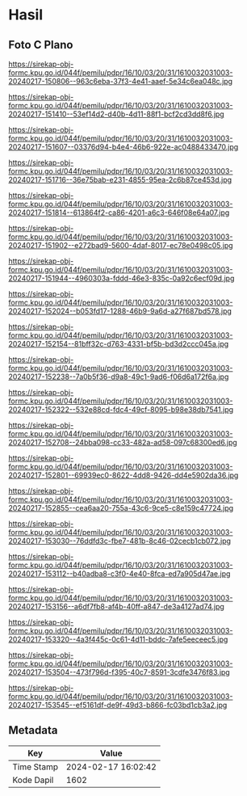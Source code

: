 # Hasil

## Foto C Plano

https://sirekap-obj-formc.kpu.go.id/044f/pemilu/pdpr/16/10/03/20/31/1610032031003-20240217-150806--963c6eba-37f3-4e41-aaef-5e34c6ea048c.jpg

https://sirekap-obj-formc.kpu.go.id/044f/pemilu/pdpr/16/10/03/20/31/1610032031003-20240217-151410--53ef14d2-d40b-4d11-88f1-bcf2cd3dd8f6.jpg

https://sirekap-obj-formc.kpu.go.id/044f/pemilu/pdpr/16/10/03/20/31/1610032031003-20240217-151607--03376d94-b4e4-46b6-922e-ac0488433470.jpg

https://sirekap-obj-formc.kpu.go.id/044f/pemilu/pdpr/16/10/03/20/31/1610032031003-20240217-151716--36e75bab-e231-4855-95ea-2c6b87ce453d.jpg

https://sirekap-obj-formc.kpu.go.id/044f/pemilu/pdpr/16/10/03/20/31/1610032031003-20240217-151814--613864f2-ca86-4201-a6c3-646f08e64a07.jpg

https://sirekap-obj-formc.kpu.go.id/044f/pemilu/pdpr/16/10/03/20/31/1610032031003-20240217-151902--e272bad9-5600-4daf-8017-ec78e0498c05.jpg

https://sirekap-obj-formc.kpu.go.id/044f/pemilu/pdpr/16/10/03/20/31/1610032031003-20240217-151944--4960303a-fddd-46e3-835c-0a92c6ecf09d.jpg

https://sirekap-obj-formc.kpu.go.id/044f/pemilu/pdpr/16/10/03/20/31/1610032031003-20240217-152024--b053fd17-1288-46b9-9a6d-a27f687bd578.jpg

https://sirekap-obj-formc.kpu.go.id/044f/pemilu/pdpr/16/10/03/20/31/1610032031003-20240217-152154--81bff32c-d763-4331-bf5b-bd3d2ccc045a.jpg

https://sirekap-obj-formc.kpu.go.id/044f/pemilu/pdpr/16/10/03/20/31/1610032031003-20240217-152238--7a0b5f36-d9a8-49c1-9ad6-f06d6a172f6a.jpg

https://sirekap-obj-formc.kpu.go.id/044f/pemilu/pdpr/16/10/03/20/31/1610032031003-20240217-152322--532e88cd-fdc4-49cf-8095-b98e38db7541.jpg

https://sirekap-obj-formc.kpu.go.id/044f/pemilu/pdpr/16/10/03/20/31/1610032031003-20240217-152708--24bba098-cc33-482a-ad58-097c68300ed6.jpg

https://sirekap-obj-formc.kpu.go.id/044f/pemilu/pdpr/16/10/03/20/31/1610032031003-20240217-152801--69939ec0-8622-4dd8-9426-dd4e5902da36.jpg

https://sirekap-obj-formc.kpu.go.id/044f/pemilu/pdpr/16/10/03/20/31/1610032031003-20240217-152855--cea6aa20-755a-43c6-9ce5-c8e159c47724.jpg

https://sirekap-obj-formc.kpu.go.id/044f/pemilu/pdpr/16/10/03/20/31/1610032031003-20240217-153030--76ddfd3c-fbe7-481b-8c46-02cecb1cb072.jpg

https://sirekap-obj-formc.kpu.go.id/044f/pemilu/pdpr/16/10/03/20/31/1610032031003-20240217-153112--b40adba8-c3f0-4e40-8fca-ed7a905d47ae.jpg

https://sirekap-obj-formc.kpu.go.id/044f/pemilu/pdpr/16/10/03/20/31/1610032031003-20240217-153156--a6df7fb8-af4b-40ff-a847-de3a4127ad74.jpg

https://sirekap-obj-formc.kpu.go.id/044f/pemilu/pdpr/16/10/03/20/31/1610032031003-20240217-153320--4a3f445c-0c61-4d11-bddc-7afe5eeceec5.jpg

https://sirekap-obj-formc.kpu.go.id/044f/pemilu/pdpr/16/10/03/20/31/1610032031003-20240217-153504--473f796d-f395-40c7-8591-3cdfe3476f83.jpg

https://sirekap-obj-formc.kpu.go.id/044f/pemilu/pdpr/16/10/03/20/31/1610032031003-20240217-153545--ef5161df-de9f-49d3-b866-fc03bd1cb3a2.jpg


## Metadata

| Key        | Value               |
| ---------- | ------------------- |
| Time Stamp | 2024-02-17 16:02:42 |
| Kode Dapil | 1602                |



